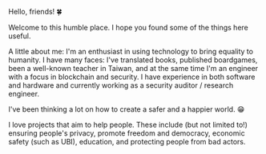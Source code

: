 Hello, friends! :four_leaf_clover:

Welcome to this humble place. I hope you found some of the things here useful. 

A little about me: I'm an enthusiast in using technology to bring equality to humanity. 
I have many faces: I've translated books, published boardgames, been a well-known teacher in Taiwan, and at the same time I'm an engineer with a focus in blockchain and security. 
I have experience in both software and hardware and currently working as a security auditor / research engineer.

I've been thinking a lot on how to create a safer and a happier world. :grin:

I love projects that aim to help people. These include (but not limited to!) ensuring people's privacy, promote freedom and democracy, economic safety (such as UBI), education, and protecting people from bad actors.
